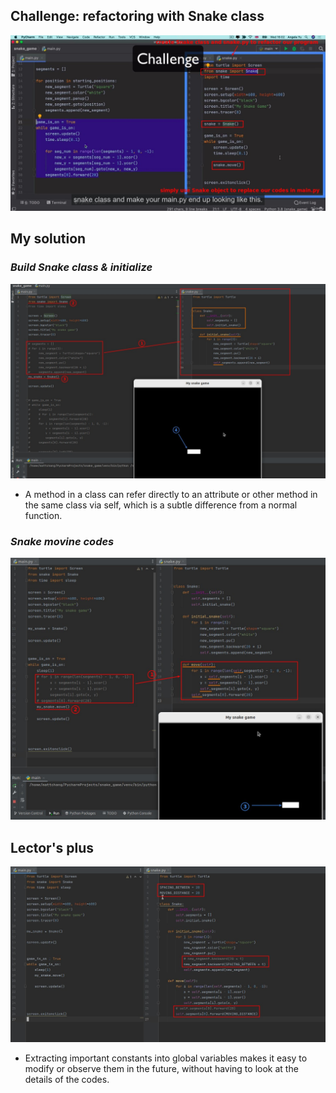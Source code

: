 ## **Challenge: refactoring with Snake class**

![Alt challenge: refactor with Snake class](pic/01.jpg)

## **My solution**

### _Build Snake class & initialize_

![Alt class snake and initial part](pic/02.jpg)

- A method in a class can refer directly to an attribute or other method in the same class via self, which is a subtle difference from a normal function.

### _Snake movine codes_

![Alt snake moving](pic/03.jpg)

## **Lector's plus**

![Alt lector's](pic/04.jpg)

- Extracting important constants into global variables makes it easy to modify or observe them in the future, without having to look at the details of the codes.
